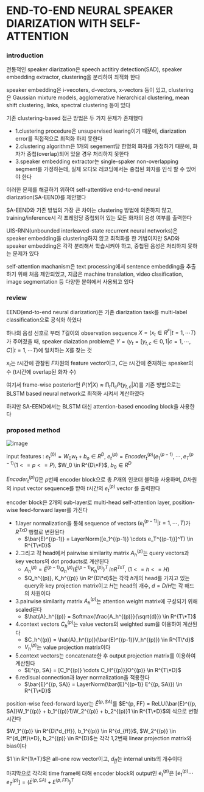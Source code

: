 # END-TO-END NEURAL SPEAKER DIARIZATION WITH SELF-ATTENTION

### introduction
전통적인 speaker diarization은 speech actitiry detection(SAD), speaker embedding extractor, clustering을 분리하여 최적화 한다

speaker embedding은 i-vecoters, d-vectors, x-vectors 등이 있고, 
clustering은 Gaussian mixture models, agglomerative hierarchical clustering, mean shift clustering, links, spectral clustering 등이 있다

기존 clustering-based 접근 방법은 두 가지 문제가 존재했다
- 1.clustering procedure은 unsupervised learing이기 때문에, diarization error를 직접적으로 최적화 하지 못한다
- 2.clustering algorithm은 1개의 segement당 한명의 화자를 가정하기 때문에, 화자가 중첩(overlap)되어 있을 경우 처리하지 못한다
- 3.speaker embedding extractor는 single-spaker non-overlapping segment를 가정하는데, 실제 오디오 레코딩에서는 중첩된 화자를 인식 할 수 있어야 한다

이러한 문제를 해결하기 위하여 self-attentitive end-to-end neural diarization(SA-EEND)를 제안했다

SA-EEND와 기존 방법의 가장 큰 차이는 clustering 방법에 의존하지 않고, training/inference시 각 프레임당 중첩되어 있는 모든 화자의 음성 여부를 출력한다


UIS-RNN(unbounded interleaved-state recurrent neural networks)은 speaker embedding을 clustering하지 않고 최적화를 한 기법이지만
SAD와 speaker embedding은 각각 분리해서 학습시켜야 하고, 중첩된 음성은 처리하지 못하는 문제가 있다

self-attention machanism은 text processing에서 sentence embedding을 추출하기 위해 처음 제안되었고, 지금은 machine translation, video clssification, image segmentation 등 다양한 분야에서 사용되고 있다

### review
EEND(end-to-end neural diarization)은 기존 diarization task를 multi-label classification으로 공식화 하였다

하나의 음성 신호로 부터 $T$길이의 observation sequence $X = (x_t \in R^F | t = 1, \cdots T)$가 주어졌을 때,
speaker diaization problem은 $Y = (y_t = [y_{t,c} \in 0,1 | c = 1, \cdots, C]|t=1, \cdots T)$에 일치하는 $X$를 찾는 것

$x_t$는 $t$시간에 관찰된 $F$차원의 feature vector이고, $C$는 $t$시간에 존재하는 speaker의 수 (t시간에 overlap된 화자 수)

여기서 frame-wise posterior인 $P(Y|X) \approx \displaystyle\prod_t\displaystyle\prod_c{P(y_{t,c}|X)}$를 기존 방법으로는 BLSTM based neural network로 최적화 시켜서 계산하였다

하지만 SA-EEND에서는 BLSTM 대신 attention-based encoding block을 사용한다

### proposed method
![image](https://github.com/kimho1wq/TIL/assets/15611500/b02ec0c3-6bad-497c-a12a-9b322decb5d8)
 
input features : $e_t^{(0)} = W_0w_t + b_o \in R^D$, $e_t^{(p)} = Encoder_t^{(p)}(e_1^{(p-1)}, \cdots, e_T^{(p-1)} (1 <= p <= P)$, $W_0 \in R^{D\*F}$, $b_0 \in R^D$

$Encoder_t^{(p)}(\dot)$은 $p$번째 encoder block으로 총 $P$개의 인코더 블럭을 사용하며, $D$차원의 input vector sequence를 받아 $t$시간의 $e_t^{(p)}$ vector 를 출력한다

encoder block은 2개의 sub-layer로 multi-head self-attention layer, position-wise feed-forward layer를 가진다

- 1.layer normalization을 통해 sequence of vectors $(e_t^{(p-1)} | t = 1, \cdots , T)$가 $R^{TxD}$ 행렬로 변환된다
  - $\bar{E}^{(p-1)} = LayerNorm([e_1^{(p-1)} \cdots e_T^{(p-1)}]^T) \in R^{T\*D}$
- 2.그리고 각 head에서 pairwise similarity matrix $A_h^{(p)}$는 query vectors과 key vectors의 dot products로 계산된다
  - $A_h^{(p)} = \bar{E}^{(p-1)}Q_h^{(p)}(\bar{E}^{(p-1)}K_h^{(p)})^T \ in R^{TxT}$, $(1<=h<=H)$
  - $Q_h^{(p)}, K_h^{(p)} \in R^{D\*d}$는 각각 $h$개의 head를 가지고 있는 query와 key projection matrix이고 $H$는 head의 개수, $d = D/H$는 각 해드의 차원이다
- 3.pairwise similarity matrix $A_h^{(p)}$는 attention weight matrix에 구성되기 위해 scaled된다
  - $\hat{A}_h^{(p)} = Softmax(\frac{A_h^{(p)}}{\sqrt{d}}) \in R^{T\*T}$
- 4.context vectors $C_h^{(p)}$는 value vectors의 weighted sum을 이용하여 계산된다
  - $C_h^{(p)} = \hat{A}_h^{(p)}(\bar{E}^{(p-1)}V_h^{(p)}) \in R^{T\*d}$
  - $V_h^{(p)}$는 value projection matrix이다
- 5.context vectors는 concatenate한 후 output projection matrix를 이용하여 계산된다
  - $E^{p, SA} = [C_1^{(p)} \cdots C_H^{(p)}]O^{(p)} \in R^{T\*D}$
- 6.redisual connection과 layer normalization을 적용한다
  - $\bar{E}^{(p, SA)} = LayerNorm(\bar{E}^{(p-1)} E^{(p, SA)}) \in R^{T\*D}$

position-wise feed-forward layer는 $\bar{E}^{(p, SA)}$를 $E^{p, FF} = ReLU(\bar{E}^{(p, SA)}W_1^{(p)} + b_1^{(p)}1)W_2^{(p)} + b_2^{(p)}1 \in R^{T\*D}$의 식으로 변형시킨다

$W_1^{(p)} \in R^{D\*d_{ff}}, b_1^{(p)} \in R^{d_{ff}}$, $W_2^{(p)} \in R^{d_{ff}\*D}, b_2^{(p)} \in R^{D}$는 각각 1,2번째 linear projection matrix와 bias이다

$1 \in R^{1\*T}$은 all-one row vector이고, $d_{ff}$는 internal units의 개수이다

마지막으로 각각의 time frame에 대해 encoder block의 output인 $e_t^{(p)}$은 $[e_1^{(p)} \cdots e_T^{(p)}] = (\bar{E}^{(p, SA)} + E^{(p, FF)})^T$














